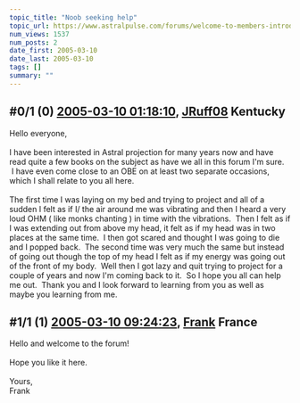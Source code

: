```yaml
---
topic_title: "Noob seeking help"
topic_url: https://www.astralpulse.com/forums/welcome-to-members-introductions!/noob-seeking-help
num_views: 1537
num_posts: 2
date_first: 2005-03-10
date_last: 2005-03-10
tags: []
summary: ""
---
```


## \#0/1 (0) [2005-03-10 01:18:10](https://www.astralpulse.com/forums/index.php?msg=154962), [JRuff08](https://www.astralpulse.com/forums/profile/?u=8597) Kentucky ##
<section>
Hello everyone,
<br>
<br>
I have been interested in Astral projection for many years now and have read quite a few books on the subject as have we all in this forum I'm sure.  I have even come close to an OBE on at least two separate occasions, which I shall relate to you all here.
<br>
<br>
The first time I was laying on my bed and trying to project and all of a sudden I felt as if I/ the air around me was vibrating and then I heard a very loud OHM ( like monks chanting ) in time with the vibrations.  Then I felt as if I was extending out from above my head, it felt as if my head was in two places at the same time.  I then got scared and thought I was going to die and I popped back.  The second time was very much the same but instead of going out though the top of my head I felt as if my energy was going out of the front of my body.  Well then I got lazy and quit trying to project for a couple of years and now I'm coming back to it.  So I hope you all can help me out.  Thank you and I look forward to learning from you as well as maybe you learning from me.
</section>

## \#1/1 (1) [2005-03-10 09:24:23](https://www.astralpulse.com/forums/index.php?msg=154997), [Frank](https://www.astralpulse.com/forums/profile/?u=359) France ##
<section>
Hello and welcome to the forum!
<br>
<br>
Hope you like it here.
<br>
<br>
Yours,
<br>
Frank
</section>